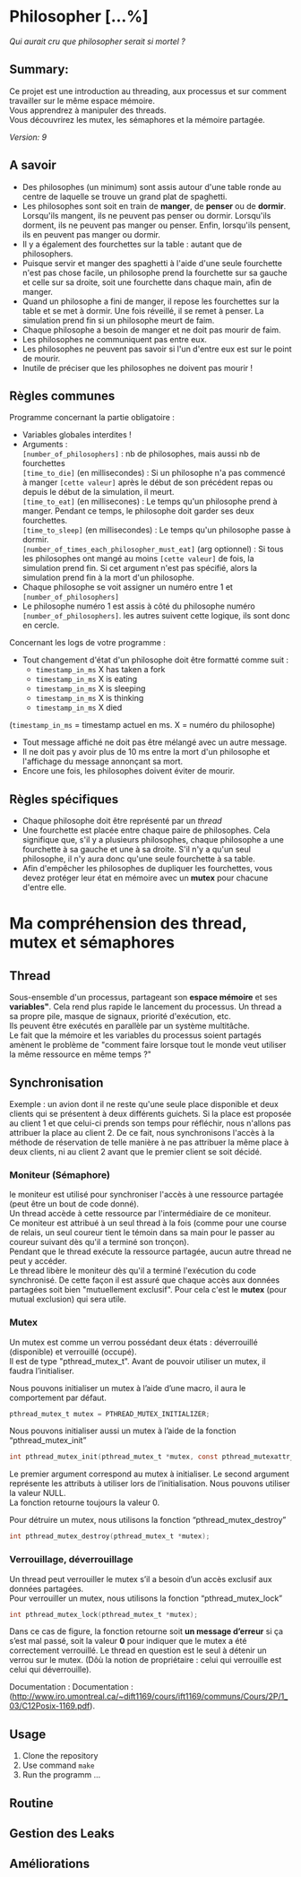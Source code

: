 # Philosopher [...%]

*Qui aurait cru que philosopher serait si mortel ?*

## Summary:
Ce projet est une introduction au threading, aux processus et sur comment travailler sur le même espace mémoire.</br>
Vous apprendrez à manipuler des threads.</br>
Vous découvrirez les mutex, les sémaphores et la mémoire partagée.</br>

*Version: 9*

## A savoir
- Des philosophes (un minimum) sont assis autour d'une table ronde au centre de laquelle se trouve un grand plat de spaghetti.
- Les philosophes sont soit en train de **manger**, de **penser** ou de **dormir**.
Lorsqu'ils mangent, ils ne peuvent pas penser ou dormir.
Lorsqu'ils dorment, ils ne peuvent pas manger ou penser.
Enfin, lorsqu'ils pensent, ils en peuvent pas manger ou dormir.
- Il y a également des fourchettes sur la table : autant que de philosophers.
- Puisque servir et manger des spaghetti à l'aide d'une seule fourchette n'est pas chose facile, un philosophe prend la fourchette sur sa gauche et celle sur sa droite, soit une fourchette dans chaque main, afin de manger.
- Quand un philosophe a fini de manger, il repose les fourchettes sur la table et se met à dormir. Une fois réveillé, il se remet à penser. La simulation prend fin si un philosophe meurt de faim.
- Chaque philosophe a besoin de manger et ne doit pas mourir de faim.
- Les philosophes ne communiquent pas entre eux.
- Les philosophes ne peuvent pas savoir si l'un d'entre eux est sur le point de mourir.
- Inutile de préciser que les philosophes ne doivent pas mourir !

## Règles communes
Programme concernant la partie obligatoire :
- Variables globales interdites !
- Arguments : </br>
`[number_of_philosophers]` : nb de philosophes, mais aussi nb de fourchettes </br>
`[time_to_die]` (en millisecondes) : Si un philosophe n'a pas commencé à manger `[cette valeur]` après le début de son précédent repas ou depuis le début de la simulation, il meurt. </br>
`[time_to_eat]` (en millisecones) : Le temps qu'un philosophe prend à manger. Pendant ce temps, le philosophe doit garder ses deux fourchettes. </br>
`[time_to_sleep]` (en millisecondes) : Le temps qu'un philosophe passe à dormir. </br>
`[number_of_times_each_philosopher_must_eat]` (arg optionnel) : Si tous les philosophes ont mangé au moins `[cette valeur]` de fois, la simulation prend fin. Si cet argument n'est pas spécifié, alors la simulation prend fin à la mort d'un philosophe. </br>
- Chaque philosophe se voit assigner un numéro entre 1 et `[number_of_philosophers]`
- Le philosophe numéro 1 est assis à côté du philosophe numéro `[number_of_philosophers]`. les autres suivent cette logique, ils sont donc en cercle.

Concernant les logs de votre programme :
- Tout changement d'état d'un philosophe doit être formatté comme suit :
	- `timestamp_in_ms` X has taken a fork
	- `timestamp_in_ms` X is eating
	- `timestamp_in_ms` X is sleeping
	- `timestamp_in_ms` X is thinking
	- `timestamp_in_ms` X died

(`timestamp_in_ms` = timestamp actuel en ms. X = numéro du philosophe)

- Tout message affiché ne doit pas être mélangé avec un autre message.
- Il ne doit pas y avoir plus de 10 ms entre la mort d'un philosophe et l'affichage du message annonçant sa mort.
- Encore une fois, les philosophes doivent éviter de mourir.

## Règles spécifiques
- Chaque philosophe doit être représenté par un *thread*
- Une fourchette est placée entre chaque paire de philosophes. Cela signifique que, s'il y a plusieurs philosophes, chaque philosophe a une fourchette à sa gauche et une à sa droite. S'il n'y a qu'un seul philosophe, il n'y aura donc qu'une seule fourchette à sa table.
- Afin d'empêcher les philosophes de dupliquer les fourchettes, vous devez protéger leur état en mémoire avec un **mutex** pour chacune d'entre elle.

# Ma compréhension des thread, mutex et sémaphores

## Thread
Sous-ensemble d'un processus, partageant son **espace mémoire** et ses **variables"**. Cela rend plus rapide le lancement du processus. Un thread a sa propre pile, masque de signaux, priorité d'exécution, etc. </br>
Ils peuvent être exécutés en parallèle par un système multitâche. </br>
Le fait que la mémoire et les variables du processus soient partagés amènent le problème de "comment faire lorsque tout le monde veut utiliser la même ressource en même temps ?"

## Synchronisation
Exemple : un avion dont il ne reste qu'une seule place disponible et deux clients qui se présentent à deux différents guichets. Si la place est proposée au client 1 et que celui-ci prends son temps pour réfléchir, nous n'allons pas attribuer la place au client 2. De ce fait, nous synchronisons l'accès à la méthode de réservation de telle manière à ne pas attribuer la même place à deux clients, ni au client 2 avant que le premier client se soit décidé.

### Moniteur (Sémaphore)
le moniteur est utilisé pour synchroniser l'accès à une ressource partagée (peut être un bout de code donné).</br>
Un thread accède à cette ressource par l'intermédiaire de ce moniteur.</br>
Ce moniteur est attribué à un seul thread à la fois (comme pour une course de relais, un seul coureur tient le témoin dans sa main pour le passer au coureur suivant dès qu'il a terminé son tronçon).</br>
Pendant que le thread exécute la ressource partagée, aucun autre thread ne peut y accéder.</br>
Le thread libère le moniteur dès qu'il a terminé l'exécution du code synchronisé. De cette façon il est assuré que chaque accès aux données partagées soit bien "mutuellement exclusif". Pour cela c'est le **mutex** (pour mutual exclusion) qui sera utile.

### Mutex
Un mutex est comme un verrou possédant deux états : déverrouillé (disponible) et verrouillé (occupé).</br>
Il est de type "pthread_mutex_t".
Avant de pouvoir utiliser un mutex, il faudra l’initialiser.</br>

Nous pouvons initialiser un mutex à l’aide d’une macro, il aura le comportement par défaut.</br>
```C
pthread_mutex_t mutex = PTHREAD_MUTEX_INITIALIZER;
```

Nous pouvons initialiser aussi un mutex à l’aide de la fonction “pthread_mutex_init”
```c
int pthread_mutex_init(pthread_mutex_t *mutex, const pthread_mutexattr_t *mutexattr);
```
Le premier argument correspond au mutex à initialiser. Le second argument représente les attributs à utiliser lors de l’initialisation. Nous pouvons utiliser la valeur NULL.</br>
La fonction retourne toujours la valeur 0.</br>

Pour détruire un mutex, nous utilisons la fonction “pthread_mutex_destroy”
```c
int pthread_mutex_destroy(pthread_mutex_t *mutex);
```

### Verrouillage, déverrouillage

Un thread peut verrouiller le mutex s’il a besoin d’un accès exclusif aux données partagées.</br>
Pour verrouiller un mutex, nous utilisons la fonction “pthread_mutex_lock”</br>

```c
int pthread_mutex_lock(pthread_mutex_t *mutex);
```

Dans ce cas de figure, la fonction retourne soit **un message d’erreur** si ça s’est mal passé, soit la valeur **0** pour indiquer que le mutex a été correctement verrouillé. Le thread en question est le seul à détenir un verrou sur le mutex. (Dôù la notion de propriétaire : celui qui verrouille est celui qui déverrouille).</br>

Documentation : 
Documentation : (http://www.iro.umontreal.ca/~dift1169/cours/ift1169/communs/Cours/2P/1_03/C12Posix-1169.pdf).


## Usage

1. Clone the repository
2. Use command `make`
3. Run the programm ...

## Routine

## Gestion des Leaks

## Améliorations

